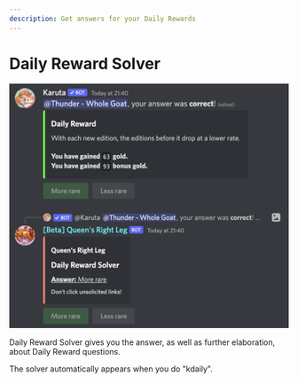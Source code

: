 ```yaml
---
description: Get answers for your Daily Rewards
---
```


# Daily Reward Solver

![Daily Reward Solver](<../../.gitbook/assets/image (34).png>)

Daily Reward Solver gives you the answer, as well as further elaboration, about Daily Reward questions.

The solver automatically appears when you do "kdaily".
